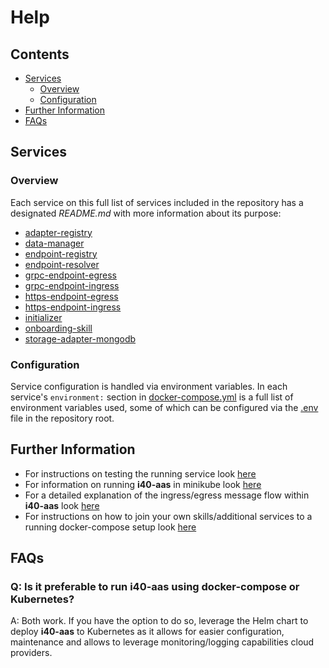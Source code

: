 # Help

## Contents
- [Services](#services)
  - [Overview](#overview)
  - [Configuration](#configuration)
- [Further Information](#further-information)
- [FAQs](#faqs)

## Services
### Overview
Each service on this full list of services included in the repository has a designated _README.md_ with more information about its purpose:
- [adapter-registry](markdown/adapter-registry.md)
- [data-manager](markdown/data-manager.md)
- [endpoint-registry](markdown/endpoint-registry.md)
- [endpoint-resolver](markdown/endpoint-resolver.md)
- [grpc-endpoint-egress](markdown/grpc-endpoint-egress.md)
- [grpc-endpoint-ingress](markdown/grpc-endpoint-ingress.md)
- [https-endpoint-egress](markdown/https-endpoint-egress.md)
- [https-endpoint-ingress](markdown/https-endpoint-ingress.md)
- [initializer](markdown/initializer.md)
- [onboarding-skill](markdown/onboarding-skill.md)
- [storage-adapter-mongodb](markdown/storage-adapter-mongodb.md)

### Configuration
Service configuration is handled via environment variables. In each service's `environment:` section in [docker-compose.yml](../docker-compose.yml) is a full list of environment variables used, some of which can be configured via the [.env](../.env) file in the repository root.

## Further Information
- For instructions on testing the running service look [here](markdown/test.md#Test)
- For information on running __i40-aas__ in minikube look [here](markdown/minikube.md)
- For a detailed explanation of the ingress/egress message flow within __i40-aas__ look [here](markdown/message-flow.md)
- For instructions on how to join your own skills/additional services to a running docker-compose setup look [here](markdown/join-containers.md)

## FAQs

### Q: Is it preferable to run i40-aas using docker-compose or Kubernetes?
A: Both work. If you have the option to do so, leverage the Helm chart to deploy __i40-aas__ to Kubernetes as it allows for easier configuration, maintenance and allows to leverage monitoring/logging capabilities cloud providers.
